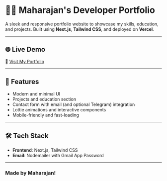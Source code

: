 # 🧑‍💻 Maharajan's Developer Portfolio

A sleek and responsive portfolio website to showcase my skills, education, and projects. Built using **Next.js**, **Tailwind CSS**, and deployed on **Vercel**.

---

## 🌐 Live Demo

🔗 [Visit My Portfolio](https://maharajan-portfolio.vercel.app/)

---

## 🚀 Features

- Modern and minimal UI
- Projects and education section
- Contact form with email (and optional Telegram) integration
- Lottie animations and interactive components
- Mobile-friendly and fast-loading

---

## 🛠️ Tech Stack

- **Frontend**: Next.js, Tailwind CSS
- **Email**: Nodemailer with Gmail App Password

---
### Made by Maharajan!
